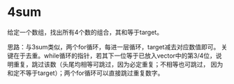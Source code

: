 # 4sum

给定一个数组，找出所有4个数的组合，其和等于target。

思路：与3sum类似，两个for循环，每进一层循环，target减去对应数值即可。
     关键在于去重。while循环的指针，若其下一位等于已放入vector中的第3/4位，说明重复，跳过该数（头尾均相等可跳过，因为必定重复；不相等也可跳过，
     因为和定不等于target）；两个for循环可以直接跳过重复数字。
